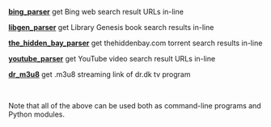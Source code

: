 

**[bing_parser](https://github.com/taext/parsers/tree/master/bing_parser)** get Bing web search result URLs in-line

**[libgen_parser](https://github.com/taext/parsers/tree/master/libgen_parser)** get Library Genesis book search results in-line

**[the_hidden_bay_parser](https://github.com/taext/parsers/tree/master/the_hidden_bay_parser)** get thehiddenbay.com torrent search results in-line

**[youtube_parser](https://github.com/taext/parsers/tree/master/youtube_parser)** get YouTube video search result URLs in-line

**[dr_m3u8](https://github.com/taext/parsers/tree/master/dr_m3u8)** get .m3u8 streaming link of dr.dk tv program

<br>

Note that all of the above can be used both as command-line programs and Python modules.
